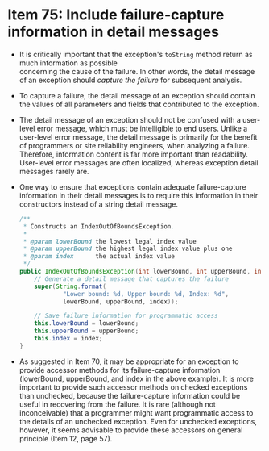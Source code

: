 # Item 75: Include failure-capture information in detail messages

- It is critically important that the exception's `toString` method return as much information as possible  
  concerning the cause of the failure. In other words, the detail message of an exception should _capture the 
  failure_ for subsequent analysis.
  
- To capture a failure, the detail message of an exception should contain the values of all parameters and fields 
  that contributed to the exception.
  
- The detail message of an exception should not be confused with a user-level error message,
  which must be intelligible to end users. Unlike a user-level error message,
  the detail message is primarily for the benefit of programmers or site reliability engineers,
  when analyzing a failure. Therefore, information content is far more important than readability.
  User-level error messages are often localized, whereas exception detail messages rarely are.

- One way to ensure that exceptions contain adequate failure-capture information in their detail messages is
  to require this information in their constructors instead of a string detail message.
  
  ```java
  /**
   * Constructs an IndexOutOfBoundsException.
   *
   * @param lowerBound the lowest legal index value
   * @param upperBound the highest legal index value plus one
   * @param index      the actual index value
   */
  public IndexOutOfBoundsException(int lowerBound, int upperBound, int index) {
      // Generate a detail message that captures the failure
      super(String.format(
              "Lower bound: %d, Upper bound: %d, Index: %d",
              lowerBound, upperBound, index));

      // Save failure information for programmatic access
      this.lowerBound = lowerBound;
      this.upperBound = upperBound;
      this.index = index;
  }
  ```
  
- As suggested in Item 70, it may be appropriate for an exception to provide accessor methods for its failure-capture
  information (lowerBound, upperBound, and index in the above example). 
  It is more important to provide such accessor methods on checked exceptions than unchecked,
  because the failure-capture information could be useful in recovering from the failure.
  It is rare (although not inconceivable) that a programmer might want programmatic access to the details of an unchecked exception.
  Even for unchecked exceptions, however, it seems advisable to provide these accessors on general principle (Item 12, page 57).
